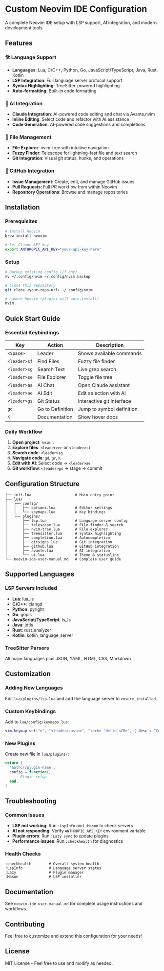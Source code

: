 # Custom Neovim IDE Configuration

A complete Neovim IDE setup with LSP support, AI integration, and modern development tools.

## Features

### 🛠️ Language Support
- **Languages**: Lua, C/C++, Python, Go, JavaScript/TypeScript, Java, Rust, Kotlin
- **LSP Integration**: Full language server protocol support
- **Syntax Highlighting**: TreeSitter-powered highlighting
- **Auto-formatting**: Built-in code formatting

### 🤖 AI Integration
- **Claude Integration**: AI-powered code editing and chat via Avante.nvim
- **Inline Editing**: Select code and refactor with AI assistance
- **Code Generation**: AI-powered code suggestions and completions

### 📁 File Management
- **File Explorer**: nvim-tree with intuitive navigation
- **Fuzzy Finder**: Telescope for lightning-fast file and text search
- **Git Integration**: Visual git status, hunks, and operations

### 🔗 GitHub Integration
- **Issue Management**: Create, edit, and manage GitHub issues
- **Pull Requests**: Full PR workflow from within Neovim
- **Repository Operations**: Browse and manage repositories

## Installation

### Prerequisites
```bash
# Install Neovim
brew install neovim

# Set Claude API key
export ANTHROPIC_API_KEY="your-api-key-here"
```

### Setup
```bash
# Backup existing config (if any)
mv ~/.config/nvim ~/.config/nvim.backup

# Clone this repository
git clone <your-repo-url> ~/.config/nvim

# Launch Neovim (plugins will auto-install)
nvim
```

## Quick Start Guide

### Essential Keybindings
| Key | Action | Description |
|-----|--------|-------------|
| `<Space>` | Leader | Shows available commands |
| `<leader>sf` | Find Files | Fuzzy file finder |
| `<leader>sg` | Search Text | Live grep search |
| `<leader>ee` | File Explorer | Toggle file tree |
| `<leader>aa` | AI Chat | Open Claude assistant |
| `<leader>ae` | AI Edit | Edit selection with AI |
| `<leader>gs` | Git Status | Interactive git interface |
| `gd` | Go to Definition | Jump to symbol definition |
| `K` | Documentation | Show hover docs |

### Daily Workflow
1. **Open project**: `nvim .`
2. **Explore files**: `<leader>ee` or `<leader>sf`
3. **Search code**: `<leader>sg`
4. **Navigate code**: `gd`, `gr`, `K`
5. **Edit with AI**: Select code → `<leader>ae`
6. **Git workflow**: `<leader>gs` → stage → commit

## Configuration Structure

```
├── init.lua                    # Main entry point
├── lua/
│   ├── config/
│   │   ├── options.lua         # Editor settings
│   │   └── keymaps.lua         # Key bindings
│   └── plugins/
│       ├── lsp.lua             # Language server config
│       ├── telescope.lua       # File finder & search
│       ├── nvim-tree.lua       # File explorer
│       ├── treesitter.lua      # Syntax highlighting
│       ├── completion.lua      # Autocompletion
│       ├── gitsigns.lua        # Git integration
│       ├── github.lua          # GitHub integration
│       ├── avante.lua          # AI integration
│       └── ui.lua              # Theme & statusline
└── neovim-ide-user-manual.md   # Complete user guide
```

## Supported Languages

### LSP Servers Included
- **Lua**: lua_ls
- **C/C++**: clangd
- **Python**: pyright  
- **Go**: gopls
- **JavaScript/TypeScript**: ts_ls
- **Java**: jdtls
- **Rust**: rust_analyzer
- **Kotlin**: kotlin_language_server

### TreeSitter Parsers
All major languages plus JSON, YAML, HTML, CSS, Markdown

## Customization

### Adding New Languages
Edit `lua/plugins/lsp.lua` and add the language server to `ensure_installed`.

### Custom Keybindings
Add to `lua/config/keymaps.lua`:
```lua
vim.keymap.set("n", "<leader>custom", ":echo 'Hello'<CR>", { desc = "Custom command" })
```

### New Plugins
Create new file in `lua/plugins/`:
```lua
return {
  'author/plugin-name',
  config = function()
    -- Plugin setup
  end,
}
```

## Troubleshooting

### Common Issues
- **LSP not working**: Run `:LspInfo` and `:Mason` to check servers
- **AI not responding**: Verify `ANTHROPIC_API_KEY` environment variable
- **Plugin errors**: Run `:Lazy sync` to update plugins
- **Performance issues**: Run `:checkhealth` for diagnostics

### Health Checks
```
:checkhealth        # Overall system health
:LspInfo            # Language server status
:Lazy               # Plugin manager
:Mason              # LSP installer
```

## Documentation

See `neovim-ide-user-manual.md` for complete usage instructions and workflows.

## Contributing

Feel free to customize and extend this configuration for your needs!

## License

MIT License - Feel free to use and modify as needed.